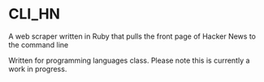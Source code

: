 CLI_HN
======

A web scraper written in Ruby that pulls the front page of Hacker News to the command line

Written for programming languages class. Please note this is currently a work in progress.

